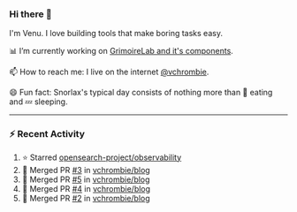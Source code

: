 ### Hi there 👋

I'm Venu. I love building tools that make boring tasks easy.

📊 I’m currently working on [GrimoireLab and it's components](https://chaoss.github.io/grimoirelab).

📫 How to reach me: I live on the internet [@vchrombie](https://www.google.co.in/search?q=vchrombie).

😄 Fun fact: Snorlax's typical day consists of nothing more than :doughnut: eating and :zzz: sleeping.

---

### :zap: Recent Activity

<!--RECENT_ACTIVITY:start-->
1. ⭐ Starred [opensearch-project/observability](https://github.com/opensearch-project/observability)
2. 🎉 Merged PR [#3](https://github.com/vchrombie/blog/pull/3) in [vchrombie/blog](https://github.com/vchrombie/blog)
3. 🎉 Merged PR [#5](https://github.com/vchrombie/blog/pull/5) in [vchrombie/blog](https://github.com/vchrombie/blog)
4. 🎉 Merged PR [#4](https://github.com/vchrombie/blog/pull/4) in [vchrombie/blog](https://github.com/vchrombie/blog)
5. 🎉 Merged PR [#2](https://github.com/vchrombie/blog/pull/2) in [vchrombie/blog](https://github.com/vchrombie/blog)
<!--RECENT_ACTIVITY:end-->

<!--
**vchrombie/vchrombie** is a ✨ _special_ ✨ repository because its `README.md` (this file) appears on your GitHub profile.

Here are some ideas to get you started:

- 🔭 I’m currently working on ...
- 🌱 I’m currently learning ...
- 👯 I’m looking to collaborate on ...
- 🤔 I’m looking for help with ...
- 💬 Ask me about ...
- 📫 How to reach me: ...
- 😄 Pronouns: ...
- ⚡ Fun fact: ...
-->
